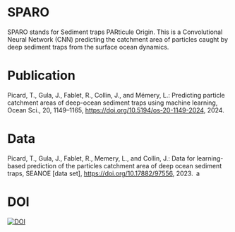 # SPARO

SPARO stands for Sediment traps PARticule Origin. This is a Convolutional Neural Network (CNN) predicting the catchment area of particles caught by deep sediment traps from the surface ocean dynamics.

# Publication

Picard, T., Gula, J., Fablet, R., Collin, J., and Mémery, L.: Predicting particle catchment areas of deep-ocean sediment traps using machine learning, Ocean Sci., 20, 1149–1165, https://doi.org/10.5194/os-20-1149-2024, 2024.

# Data

Picard, T., Gula, J., Fablet, R., Memery, L., and Collin, J.: Data for learning-based prediction of the particles catchment area of deep ocean sediment traps, SEANOE [data set], https://doi.org/10.17882/97556, 2023. a

# DOI

[![DOI](https://zenodo.org/badge/DOI/10.5281/zenodo.13899396.svg)](https://doi.org/10.5281/zenodo.13899396)

